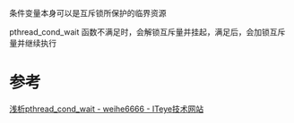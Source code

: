 条件变量本身可以是互斥锁所保护的临界资源

pthread_cond_wait 函数不满足时，会解锁互斥量并挂起，满足后，会加锁互斥量并继续执行

# 参考

[浅析pthread_cond_wait - weihe6666 - ITeye技术网站](http://weihe6666.iteye.com/blog/1170141)
